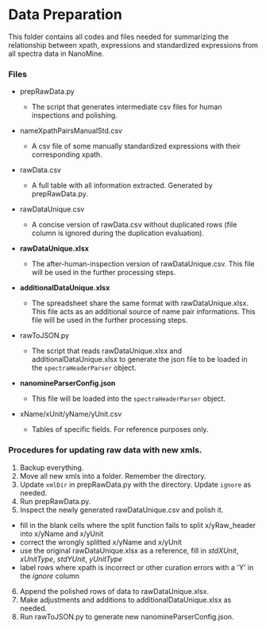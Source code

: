 # Data Preparation
This folder contains all codes and files needed for summarizing the relationship between xpath, expressions and standardized expressions from all spectra data in NanoMine.

### Files
- prepRawData.py
  - The script that generates intermediate csv files for human inspections and polishing.

- nameXpathPairsManualStd.csv
  - A csv file of some manually standardized expressions with their corresponding xpath.

- rawData.csv
  - A full table with all information extracted. Generated by prepRawData.py.

- rawDataUnique.csv
  - A concise version of rawData.csv without duplicated rows (file column is ignored during the duplication evaluation).

- **rawDataUnique.xlsx**
  - The after-human-inspection version of rawDataUnique.csv. This file will be used in the further processing steps.

- **additionalDataUnique.xlsx**
  - The spreadsheet share the same format with rawDataUnique.xlsx. This file acts as an additional source of name pair informations. This file will be used in the further processing steps.

- rawToJSON.py
  - The script that reads rawDataUnique.xlsx and additionalDataUnique.xlsx to generate the json file to be loaded in the `spectraHeaderParser` object.

- **nanomineParserConfig.json**
  - This file will be loaded into the `spectraHeaderParser` object.

- xName/xUnit/yName/yUnit.csv
  - Tables of specific fields. For reference purposes only.

### Procedures for updating raw data with new xmls.
1. Backup everything.
2. Move all new xmls into a folder. Remember the directory.
3. Update `xmlDir` in prepRawData.py with the directory. Update `ignore` as needed.
4. Run prepRawData.py.
5. Inspect the newly generated rawDataUnique.csv and polish it.
  - fill in the blank cells where the split function fails to split x/yRaw_header into x/yName and x/yUnit
  - correct the wrongly splitted x/yName and x/yUnit
  - use the original rawDataUnique.xlsx as a reference, fill in *stdXUnit*, *xUnitType*, *stdYUnit*, *yUnitType*
  - label rows where xpath is incorrect or other curation errors with a 'Y' in the *ignore* column
6. Append the polished rows of data to rawDataUnique.xlsx.
7. Make adjustments and additions to additionalDataUnique.xlsx as needed.
8. Run rawToJSON.py to generate new nanomineParserConfig.json.
